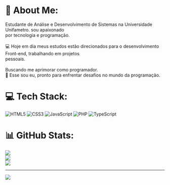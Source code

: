 # 💫 About Me:
Estudante de Análise e Desenvolvimento de Sistemas na Universidade Unifametro. sou apaixonado<br>por tecnologia e programação.<br><br>💻 Hoje em dia meus estudos estão direcionados para o desenvolvimento Front-end, trabalhando em projetos<br>pessoais.<br><br>Buscando me aprimorar como programador.<br>🚀 Esse sou eu, pronto para enfrentar desafios no mundo da programação.


# 💻 Tech Stack:
![HTML5](https://img.shields.io/badge/html5-%23E34F26.svg?style=for-the-badge&logo=html5&logoColor=white) ![CSS3](https://img.shields.io/badge/css3-%231572B6.svg?style=for-the-badge&logo=css3&logoColor=white) ![JavaScript](https://img.shields.io/badge/javascript-%23323330.svg?style=for-the-badge&logo=javascript&logoColor=%23F7DF1E) ![PHP](https://img.shields.io/badge/php-%23777BB4.svg?style=for-the-badge&logo=php&logoColor=white) ![TypeScript](https://img.shields.io/badge/typescript-%23007ACC.svg?style=for-the-badge&logo=typescript&logoColor=white)
# 📊 GitHub Stats:
![](https://github-readme-stats.vercel.app/api?username=pedrolucasz7&theme=radical&hide_border=true&include_all_commits=false&count_private=false)<br/>
![](https://github-readme-streak-stats.herokuapp.com/?user=pedrolucasz7&theme=radical&hide_border=true)<br/>
![](https://github-readme-stats.vercel.app/api/top-langs/?username=pedrolucasz7&theme=radical&hide_border=true&include_all_commits=false&count_private=false&layout=compact)

---
[![](https://visitcount.itsvg.in/api?id=pedrolucasz7&icon=3&color=12)](https://visitcount.itsvg.in)

<!-- Proudly created with GPRM ( https://gprm.itsvg.in ) -->
